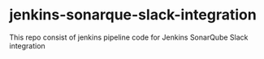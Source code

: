# jenkins-sonarque-slack-integration
This repo consist of jenkins pipeline code for Jenkins SonarQube Slack integration
